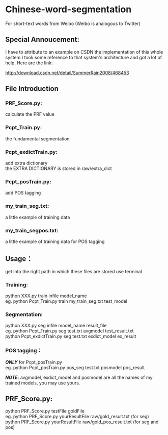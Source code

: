 # Chinese-word-segmentation
For short-text words from Weibo (Weibo is analogous to Twitter)

## Special Annoucement:

I have to attribute to an example on CSDN the implementation of this 
whole system.I took some reference to that system's architecture and
got a lot of help.
Here are the link:

http://download.csdn.net/detail/SummerRain2008/468453

## File Introduction
### PRF_Score.py:
calculate the PRF value<br>

### Pcpt_Train.py:
the fundamental segmentation

### Pcpt_exdictTrain.py:
add extra dictionary<br>
the EXTRA DICTIONARY is stored in raw/extra_dict

### Pcpt_posTrain.py:
add POS tagging

### my_train_seg.txt:
a little example of training data

### my_train_segpos.txt:
a little example of training data for POS tagging

## Usage：
get into the right path in which these files are stored
use terminal

### Training:

python XXX.py train infile model_name<br>
eg. python Pcpt_Train.py train my_train_seg.txt test_model

### Segmentation:

python XXX.py seg infile model_name result_file<br>
eg. python Pcpt_Train.py seg test.txt avgmodel test_result.txt<br>
    python Pcpt_exdictTrain.py seg test.txt exdict_model ex_result

### POS tagging：

_**ONLY**_ for Pcpt_posTrain.py<br>
eg. python Pcpt_posTrain.py pos_seg test.txt posmodel pos_result

_**NOTE**_:
avgmodel, exdict_model and posmodel are all the names of my trained
models, you may use yours.

## PRF_Score.py:

python PRF_Score.py testFile goldFile<br>
eg. python PRF_Score.py yourResultFile raw/gold_result.txt (for seg)<br>
python PRF_Score.py yourResultFile raw/gold_pos_result.txt (for seg and pos)
